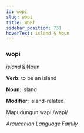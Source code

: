 ```yaml
---
id: wopi
slug: wopi
title: WOPİ
sidebar_position: 731
hoverText: island § Noun
---
```


### wopi

*island* **§** Noun

**Verb**: to be an island

**Noun**: island

**Modifier**: island-related

Mapudungun wapi /wapi/

*Araucanian Language Family*